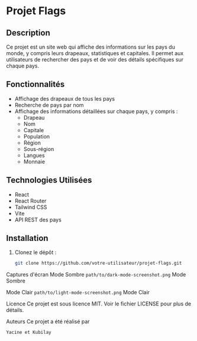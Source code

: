 # Projet Flags

## Description

Ce projet est un site web qui affiche des informations sur les pays du monde, y compris leurs drapeaux, statistiques et capitales. Il permet aux utilisateurs de rechercher des pays et de voir des détails spécifiques sur chaque pays.

## Fonctionnalités

- Affichage des drapeaux de tous les pays
- Recherche de pays par nom
- Affichage des informations détaillées sur chaque pays, y compris :
  - Drapeau
  - Nom
  - Capitale
  - Population
  - Région
  - Sous-région
  - Langues
  - Monnaie

## Technologies Utilisées

- React
- React Router
- Tailwind CSS
- Vite
- API REST des pays

## Installation

1. Clonez le dépôt :

   ```sh
   git clone https://github.com/votre-utilisateur/projet-flags.git
   
   ```
   
Captures d'écran
Mode Sombre
`path/to/dark-mode-screenshot.png` 
Mode Sombre

Mode Clair
`path/to/light-mode-screenshot.png`
Mode Clair

Licence
Ce projet est sous licence MIT. Voir le fichier LICENSE pour plus de détails.

Auteurs
Ce projet a été réalisé par

``` sh
Yacine et Kubilay

```      